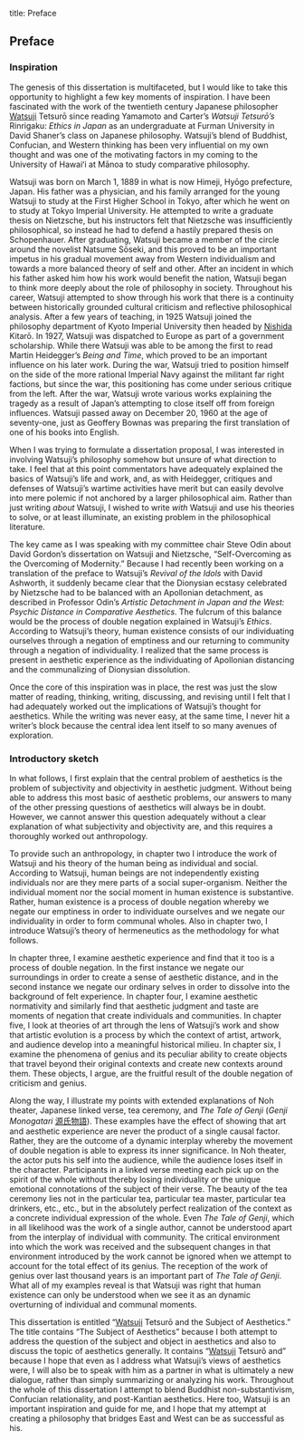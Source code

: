 title: Preface

[sc]: class:smallcaps
[sa]: lang:sa
[zh]: lang:zh
[ja]: lang:ja
[el]: lang:el
[de]: lang:de
[fr]: lang:fr
[la]: lang:la
[it]: lang:it

<h2 class="roman">Preface</h2>
<h3 class="roman">Inspiration</h3>

The genesis of this dissertation is multifaceted, but I would like to take this opportunity to highlight a few key moments of inspiration. I have been fascinated with the work of the twentieth century Japanese philosopher [Watsuji][sc] Tetsurō since reading Yamamoto and Carter’s *Watsuji Tetsurō’s* Rinrigaku: *Ethics in Japan* as an undergraduate at Furman University in David Shaner’s class on Japanese philosophy. Watsuji’s blend of Buddhist, Confucian, and Western thinking has been very influential on my own thought and was one of the motivating factors in my coming to the University of Hawaiʻi at Mānoa to study comparative philosophy.

Watsuji was born on March 1, 1889 in what is now Himeji, Hyōgo prefecture, Japan. His father was a physician, and his family arranged for the young Watsuji to study at the First Higher School in Tokyo, after which he went on to study at Tokyo Imperial University. He attempted to write a graduate thesis on Nietzsche, but his instructors felt that Nietzsche was insufficiently philosophical, so instead he had to defend a hastily prepared thesis on Schopenhauer. After graduating, Watsuji became a member of the circle around the novelist Natsume Sōseki, and this proved to be an important impetus in his gradual movement away from Western individualism and towards a more balanced theory of self and other. After an incident in which his father asked him how his work would benefit the nation, Watsuji began to think more deeply about the role of philosophy in society. Throughout his career, Watsuji attempted to show through his work that there is a continuity between historically grounded cultural criticism and reflective philosophical analysis. After a few years of teaching, in 1925 Watsuji joined the philosophy department of Kyoto Imperial University then headed by [Nishida][sc] Kitarō. In 1927, Watsuji was dispatched to Europe as part of a government scholarship. While there Watsuji was able to be among the first to read Martin Heidegger’s _Being and Time_, which proved to be an important influence on his later work. During the war, Watsuji tried to position himself on the side of the more rational Imperial Navy against the militant far right factions, but since the war, this positioning has come under serious critique from the left. After the war, Watsuji wrote various works explaining the tragedy as a result of Japan’s attempting to close itself off from foreign influences. Watsuji passed away on December 20, 1960 at the age of seventy-one, just as Geoffery Bownas was preparing the first translation of one of his books into English.

When I was trying to formulate a dissertation proposal, I was interested in involving Watsuji’s philosophy somehow but unsure of what direction to take. I feel that at this point commentators have adequately explained the basics of Watsuji’s life and work, and, as with Heidegger, critiques and defenses of Watsuji’s wartime activities have merit but can easily devolve into mere polemic if not anchored by a larger philosophical aim. Rather than just writing *about* Watsuji, I wished to write *with* Watsuji and use his theories to solve, or at least illuminate, an existing problem in the philosophical literature.

The key came as I was speaking with my committee chair Steve Odin about David Gordon’s dissertation on Watsuji and Nietzsche, “Self-Overcoming as the Overcoming of Modernity.” Because I had recently been working on a translation of the preface to Watsuji’s *Revival of the Idols* with David Ashworth, it suddenly became clear that the Dionysian ecstasy celebrated by Nietzsche had to be balanced with an Apollonian detachment, as described in Professor Odin’s _Artistic Detachment in Japan and the West: Psychic Distance in Comparative Aesthetics_. The fulcrum of this balance would be the process of double negation explained in Watsuji’s *Ethics*. According to Watsuji’s theory, human existence consists of our individuating ourselves through a negation of emptiness and our returning to community through a negation of individuality. I realized that the same process is present in aesthetic experience as the individuating of Apollonian distancing and the communalizing of Dionysian dissolution. 

Once the core of this inspiration was in place, the rest was just the slow matter of reading, thinking, writing, discussing, and revising until I felt that I had adequately worked out the implications of Watsuji’s thought for aesthetics. While the writing was never easy, at the same time, I never hit a writer’s block because the central idea lent itself to so many avenues of exploration. 

<h3 class="roman">Introductory sketch</h3>
In what follows, I first explain that the central problem of aesthetics is the problem of subjectivity and objectivity in aesthetic judgment. Without being able to address this most basic of aesthetic problems, our answers to many of the other pressing questions of aesthetics will always be in doubt. However, we cannot answer this question adequately without a clear explanation of what subjectivity and objectivity are, and this requires a thoroughly worked out anthropology.

To provide such an anthropology, in chapter two I introduce the work of Watsuji and his theory of the human being as individual and social. According to Watsuji, human beings are not independently existing individuals nor are they mere parts of a social super-organism. Neither the individual moment nor the social moment in human existence is substantive. Rather, human existence is a process of double negation whereby we negate our emptiness in order to individuate ourselves and we negate our individuality in order to form communal wholes. Also in chapter two, I introduce Watsuji’s theory of hermeneutics as the methodology for what follows.

In chapter three, I examine aesthetic experience and find that it too is a process of double negation. In the first instance we negate our surroundings in order to create a sense of aesthetic distance, and in the second instance we negate our ordinary selves in order to dissolve into the background of felt experience. In chapter four, I examine aesthetic normativity and similarly find that aesthetic judgment and taste are moments of negation that create individuals and communities. In chapter five, I look at theories of art through the lens of Watsuji’s work and show that artistic evolution is a process by which the context of artist, artwork, and audience develop into a meaningful historical milieu. In chapter six, I examine the phenomena of genius and its peculiar ability to create objects that travel beyond their original contexts and create new contexts around them. These objects, I argue, are the fruitful result of the double negation of criticism and genius.

Along the way, I illustrate my points with extended explanations of Noh theater, Japanese linked verse, tea ceremony, and *The Tale of Genji* (*Genji Monogatari* [源氏物語][ja]). These examples have the effect of showing that art and aesthetic experience are never the product of a single causal factor. Rather, they are the outcome of a dynamic interplay whereby the movement of double negation is able to express its inner significance. In Noh theater, the actor puts his self into the audience, while the audience loses itself in the character. Participants in a linked verse meeting each pick up on the spirit of the whole without thereby losing individuality or the unique emotional connotations of the subject of their verse. The beauty of the tea ceremony lies not in the particular tea, particular tea master, particular tea drinkers, etc., etc., but in the absolutely perfect realization of the context as a concrete individual expression of the whole. Even *The Tale of Genji*, which in all likelihood was the work of a single author, cannot be understood apart from the interplay of individual with community. The critical environment into which the work was received and the subsequent changes in that environment introduced by the work cannot be ignored when we attempt to account for the total effect of its genius. The reception of the work of genius over last thousand years is an important part of *The Tale of Genji*. What all of my examples reveal is that Watsuji was right that human existence can only be understood when we see it as an dynamic overturning of individual and communal moments.

This dissertation is entitled “[Watsuji][sc] Tetsurō and the Subject of Aesthetics.” The title contains “The Subject of Aesthetics” because I both attempt to address the question of the subject and object in aesthetics and also to discuss the topic of aesthetics generally. It contains “[Watsuji][sc] Tetsurō and” because I hope that even as I address what Watsuji’s views of aesthetics were, I will also be to speak with him as a partner in what is ultimately a new dialogue, rather than simply summarizing or analyzing his work. Throughout the whole of this dissertation I attempt to blend Buddhist non-substantivism, Confucian relationality, and post-Kantian aesthetics. Here too, Watsuji is an important inspiration and guide for me, and I hope that my attempt at creating a philosophy that bridges East and West can be as successful as his.
